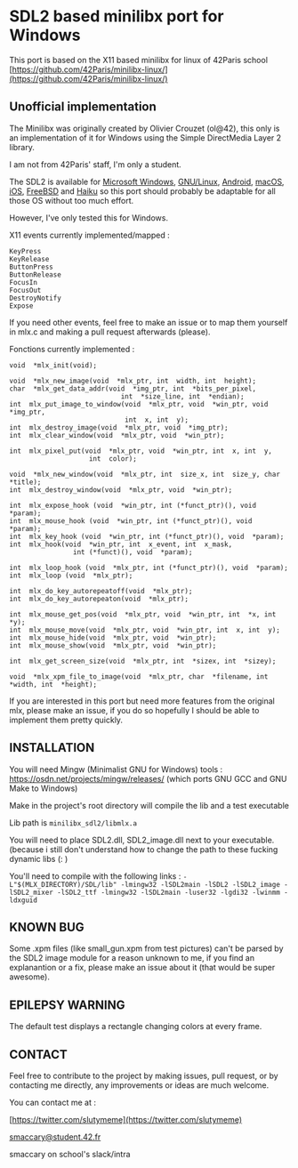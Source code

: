 

# SDL2 based minilibx port for Windows
This port is based on the X11 based minilibx for linux of 42Paris school [https://github.com/42Paris/minilibx-linux/](https://github.com/42Paris/minilibx-linux/)

## Unofficial implementation
The Minilibx was originally created by Olivier Crouzet (ol@42), this only is an implementation of it for Windows using the Simple DirectMedia Layer 2 library.

I am not from 42Paris' staff, I'm only a student.

The SDL2 is available for [  Microsoft Windows](https://fr.wikipedia.org/wiki/Microsoft_Windows "Microsoft Windows"),  [GNU/Linux](https://fr.wikipedia.org/wiki/GNU/Linux "GNU/Linux"),  [Android](https://fr.wikipedia.org/wiki/Android "Android"),  [macOS](https://fr.wikipedia.org/wiki/MacOS "MacOS"),  [iOS](https://fr.wikipedia.org/wiki/IOS "IOS"),  [FreeBSD](https://fr.wikipedia.org/wiki/FreeBSD "FreeBSD")  and [Haiku](https://fr.wikipedia.org/wiki/Haiku_(syst%C3%A8me_d%27exploitation) "Haiku (système d'exploitation)") so this port should probably be adaptable for all those OS without too much effort. 

However, I've only tested this for Windows.

X11 events currently implemented/mapped :

    KeyPress
    KeyRelease
    ButtonPress
    ButtonRelease
    FocusIn
    FocusOut
    DestroyNotify
    Expose

If you need other events, feel free to make an issue or to map them yourself in mlx.c and making a pull request afterwards (please).

Fonctions currently implemented  :

    void  *mlx_init(void);
    
    void  *mlx_new_image(void  *mlx_ptr, int  width, int  height);
    char  *mlx_get_data_addr(void  *img_ptr, int  *bits_per_pixel,
							    int  *size_line, int  *endian);
    int  mlx_put_image_to_window(void  *mlx_ptr, void  *win_ptr, void  *img_ptr,
								 int  x, int  y);
    int  mlx_destroy_image(void  *mlx_ptr, void  *img_ptr);
    int  mlx_clear_window(void  *mlx_ptr, void  *win_ptr);
    
    int  mlx_pixel_put(void  *mlx_ptr, void  *win_ptr, int  x, int  y,
					    int  color);
    
    void  *mlx_new_window(void  *mlx_ptr, int  size_x, int  size_y, char  *title);
    int  mlx_destroy_window(void  *mlx_ptr, void  *win_ptr);
    
    int  mlx_expose_hook (void  *win_ptr, int (*funct_ptr)(), void  *param);
    int  mlx_mouse_hook (void  *win_ptr, int (*funct_ptr)(), void  *param);
    int  mlx_key_hook (void  *win_ptr, int (*funct_ptr)(), void  *param);
    int  mlx_hook(void  *win_ptr, int  x_event, int  x_mask,
				    int (*funct)(), void  *param);
    
    int  mlx_loop_hook (void  *mlx_ptr, int (*funct_ptr)(), void  *param);
    int  mlx_loop (void  *mlx_ptr);
    
    int  mlx_do_key_autorepeatoff(void  *mlx_ptr);
    int  mlx_do_key_autorepeaton(void  *mlx_ptr);
    
    int  mlx_mouse_get_pos(void  *mlx_ptr, void  *win_ptr, int  *x, int  *y);
    int  mlx_mouse_move(void  *mlx_ptr, void  *win_ptr, int  x, int  y);
    int  mlx_mouse_hide(void  *mlx_ptr, void  *win_ptr);
    int  mlx_mouse_show(void  *mlx_ptr, void  *win_ptr);
    
    int  mlx_get_screen_size(void  *mlx_ptr, int  *sizex, int  *sizey);
    
    void  *mlx_xpm_file_to_image(void  *mlx_ptr, char  *filename, int  *width, int  *height);

If you are interested in this port but need more features from the original mlx, please make an issue, if you do so hopefully I should be able to implement them pretty quickly.

## INSTALLATION
You will need Mingw (Minimalist GNU for Windows) tools : 
https://osdn.net/projects/mingw/releases/
(which ports GNU GCC and GNU Make to Windows)

Make in the project's root directory will compile the lib and a test executable

Lib path is `minilibx_sdl2/libmlx.a
`

You will need to place SDL2.dll, SDL2_image.dll next to your executable. (because i still don't understand how to change the path to these fucking dynamic libs (: )

You'll need to compile with the following links :
 `-L"$(MLX_DIRECTORY)/SDL/lib" -lmingw32 -lSDL2main -lSDL2 -lSDL2_image -lSDL2_mixer -lSDL2_ttf -lmingw32 -lSDL2main -luser32 -lgdi32 -lwinmm -ldxguid`

## KNOWN BUG

Some .xpm files (like small_gun.xpm from test pictures) can't be parsed by the SDL2 image module for a reason unknown to me, if you find an explanantion or a fix, please make an issue about it (that would be super awesome).

## EPILEPSY WARNING

The default test displays a rectangle changing colors at every frame.

## CONTACT

Feel free to contribute to the project by making issues, pull request, or by contacting me directly, any improvements or ideas are much welcome.

You can contact me at :

[https://twitter.com/slutymeme](https://twitter.com/slutymeme)

smaccary@student.42.fr

smaccary on school's slack/intra

